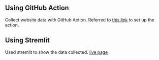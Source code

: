 ## Using GitHub Action

Collect website data with GitHub Action.
Referred to [this link](https://www.python-engineer.com/posts/run-python-github-actions/) to set up the action.

## Using Stremlit

Used stremlit to show the data collected.
[live page](https://satoshi-sh-baseball-git-scraper-streamlit-show-o2clxz.streamlit.app/)
